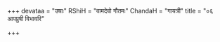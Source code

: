 +++
devataa = "उषाः"
RShiH = "वामदेवो गौतमः"
ChandaH = "गायत्री"
title = "०६ आपप्रुषी विभावरि"

+++
